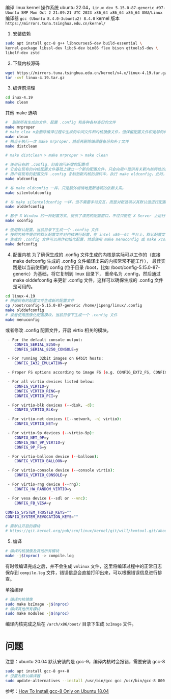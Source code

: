 编译 linux kernel
操作系统 ubuntu 22.04，`Linux dev 5.15.0-87-generic #97-Ubuntu SMP Mon Oct 2 21:09:21 UTC 2023 x86_64 x86_64 x86_64 GNU/Linux`  
编译器 `gcc (Ubuntu 8.4.0-3ubuntu2) 8.4.0`
kernel 版本 `https://mirrors.tuna.tsinghua.edu.cn/kernel/`

1. 安装依赖
```bash
sudo apt install gcc-8 g++ libncurses5-dev build-essential \
kernel-package libssl-dev libc6-dev bin86 flex bison qttools5-dev \
libelf-dev zstd
```

2. 下载内核源码
```bash
wget https://mirrors.tuna.tsinghua.edu.cn/kernel/v4.x/linux-4.19.tar.gz
tar -xvf linux-4.19.tar.gz
```

3. 编译前清理
```bash
cd inux-4.19
make clean
```

其他 make 选项
```bash
#  删除所有生成的文件、配置 .config 和各种各样备份的文件
make mrproper
# make clea n会删除编译过程中生成的中间文件和内核镜像文件，但保留配置文件和足够的构建外部模块的构建支持
make clean
# 相当于执行一次 make mrproper，然后再删除编辑器备份和补丁文件
make distclean

# make distclean > make mrproper > make clean

# 使用已有的 .config，但会询问新增的配置项
# 它会在现有的内核配置文件基础上建立一个新的配置文件，只会向用户提供有关新内核特性的问题。在新内核升级的过程中，它会非常有用，
# 用户将现有的配置文件 .config 复制到新内核的源码中，执行 make oldconfig，此时，用户只需要回答新增特性的问题即可。
make oldconfig

# 与 make oldconfig 一样，只是额外悄悄地更新选项的依赖关系。
make silentoldconfig

# 与 make silentoldconfig 一样，但不需要手动交互，而是对新选项以其默认值进行配置。
make olddefconfig

# 基于 X Window 的一种配置方式，提供了漂亮的配置窗口，不过只能在 X Server 上运行 X 桌面应用程序时使用，它依赖于 QT。
make xconfig

# 使用默认配置，当前目录下生成一个 .config 文件
# 按照内核中提供的默认配置文件对内核进行配置，在 intel x86——64 平台上，默认配置文件为 arch/x86/configs/x86_64_defconfig，
# 生成的 .config 文件可以用作初始化配置，然后使用 make menuconfig 或 make xconfig 进行配置。
make defconfig
```

4. 配置内核
为了确保生成的 .config 文件生成的内核是实际可以工作的（直接 make defconfig 生成的 .config 文件编译出来的内核常常不能工作），
最佳实践是以当前使用的 config (位于目录 /boot，比如 /boot/config-5.15.0-87-generic）为基础，将它复制到 linux 目录下，
重命名为 .config，然后通过 make olddefconfig 来更新 .config 文件，这样可以确保生成的 .config 文件是可用的。
```bash
cd linux-4.19
# 根据现有的配置文件生成新的配置文件
cp /boot/config-5.15.0-87-generic /home/jipeng/linux/.config
make olddefconfig
# 或者使用图像化配置模块，当前目录下生成一个 .config 文件
make menuconfig
```

或者修改 .config 配置文件，开启 virtio 相关的模块。
```bash
 - For the default console output:
	CONFIG_SERIAL_8250=y
	CONFIG_SERIAL_8250_CONSOLE=y

 - For running 32bit images on 64bit hosts:
	CONFIG_IA32_EMULATION=y

 - Proper FS options according to image FS (e.g. CONFIG_EXT2_FS, CONFIG_EXT4_FS).

 - For all virtio devices listed below:
	CONFIG_VIRTIO=y
	CONFIG_VIRTIO_RING=y
	CONFIG_VIRTIO_PCI=y

 - For virtio-blk devices (--disk, -d):
	CONFIG_VIRTIO_BLK=y

 - For virtio-net devices ([--network, -n] virtio):
	CONFIG_VIRTIO_NET=y

 - For virtio-9p devices (--virtio-9p):
	CONFIG_NET_9P=y
	CONFIG_NET_9P_VIRTIO=y
	CONFIG_9P_FS=y

 - For virtio-balloon device (--balloon):
	CONFIG_VIRTIO_BALLOON=y

 - For virtio-console device (--console virtio):
	CONFIG_VIRTIO_CONSOLE=y

 - For virtio-rng device (--rng):
	CONFIG_HW_RANDOM_VIRTIO=y

 - For vesa device (--sdl or --vnc):
	CONFIG_FB_VESA=y

CONFIG_SYSTEM_TRUSTED_KEYS=""
CONFIG_SYSTEM_REVOCATION_KEYS=""

# 需默认开启的模块
# https://git.kernel.org/pub/scm/linux/kernel/git/will/kvmtool.git/about/
```

5. 编译
```bash
# 编译内核镜像及其他所有模块
make -j$(nproc) -> compile.log
```
有时候编译完成之后，并不会生成 `vmlinux` 文件，这里将编译过程中的正常日志保存到 `compile.log` 文件，错误信息会直接打印出来，可以根据错误信息进行排查。


单独编译
```bash
# 编译内核镜像
sudo make bzImage -j$(nproc)
# 编译其他所有模块
sudo make modules -j$(nproc)
```

编译内核完成之后在 `/arch/x86/boot/` 目录下生成 `bzImage` 文件。


# 问题
注意：ubuntu 20.04 默认安装的是 gcc-9，编译内核时会报错，需要安装 gcc-8
```bash
sudo apt install gcc-8 g++-8
# 设置为默认编译器
sudo update-alternatives --install /usr/bin/gcc gcc /usr/bin/gcc-8 800 --slave /usr/bin/g++ g++ /usr/bin/g++-8
``` 
参考：[How To Install gcc-8 Only on Ubuntu 18.04](https://devicetests.com/install-gcc-8-ubuntu-18-04)